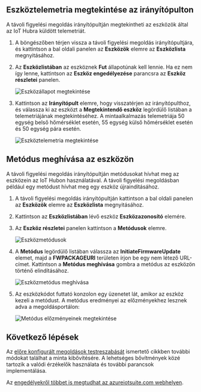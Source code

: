 ## <a name="view-device-telemetry-in-the-dashboard"></a>Eszköztelemetria megtekintése az irányítópulton
A távoli figyelési megoldás irányítópultján megtekintheti az eszközök által az IoT Hubra küldött telemetriát.

1. A böngészőben térjen vissza a távoli figyelési megoldás irányítópultjára, és kattintson a bal oldali panelen az **Eszközök** elemre az **Eszközlista** megnyitásához.
2. Az **Eszközlistában** az eszköznek **Fut** állapotúnak kell lennie. Ha ez nem így lenne, kattintson az **Eszköz engedélyezése** parancsra az **Eszköz részletei** panelen.
   
    ![Eszközállapot megtekintése][18]
3. Kattintson az **Irányítópult** elemre, hogy visszatérjen az irányítópulthoz, és válassza ki az eszközt a **Megtekintendő eszköz** legördülő listában a telemetriájának megtekintéséhez. A mintaalkalmazás telemetriája 50 egység belső hőmérséklet esetén, 55 egység külső hőmérséklet esetén és 50 egység pára esetén.
   
    ![Eszköztelemetria megtekintése][img-telemetry]

## <a name="invoke-a-method-on-your-device"></a>Metódus meghívása az eszközön
A távoli figyelési megoldás irányítópultján metódusokat hívhat meg az eszközein az IoT Hubon használatával. A távoli figyelési megoldásban például egy metódust hívhat meg egy eszköz újraindításához.

1. A távoli figyelési megoldás irányítópultján kattintson a bal oldali panelen az **Eszközök** elemre az **Eszközlista** megnyitásához.
2. Kattintson az **Eszközlistában** lévő eszköz **Eszközazonosító** elemére.
3. Az **Eszköz részletei** panelen kattintson a **Metódusok** elemre.
   
    ![Eszközmetódusok][13]
4. A **Metódus** legördülő listában válassza az **InitiateFirmwareUpdate** elemet, majd a **FWPACKAGEURI** területen írjon be egy nem létező URL-címet. Kattintson a **Metódus meghívása** gombra a metódus az eszközön történő elindításához.
   
    ![Eszközmetódus meghívása][14]
   

5. Az eszközkódot futtató konzolon egy üzenetet lát, amikor az eszköz kezeli a metódust. A metódus eredményei az előzményekhez lesznek adva a megoldásportálon:

    ![Metódus előzményeinek megtekintése][img-method-history]

## <a name="next-steps"></a>Következő lépések
Az [előre konfigurált megoldások testreszabását][lnk-customize] ismertető cikkben további módokat találhat a minta kibővítésére. A lehetséges bővítmények közé tartozik a valódi érzékelők használata és további parancsok implementálása.

Az [engedélyekről többet is megtudhat az azureiotsuite.com webhelyen][lnk-permissions].

[13]: ./media/iot-suite-v1-visualize-connecting/suite4.png
[14]: ./media/iot-suite-v1-visualize-connecting/suite7-1.png
[18]: ./media/iot-suite-v1-visualize-connecting/suite10.png
[img-telemetry]: ./media/iot-suite-v1-visualize-connecting/telemetry.png
[img-method-history]: ./media/iot-suite-v1-visualize-connecting/history.png
[lnk-customize]: ../articles/iot-suite/iot-suite-v1-guidance-on-customizing-preconfigured-solutions.md
[lnk-permissions]: ../articles/iot-suite/iot-suite-v1-permissions.md
